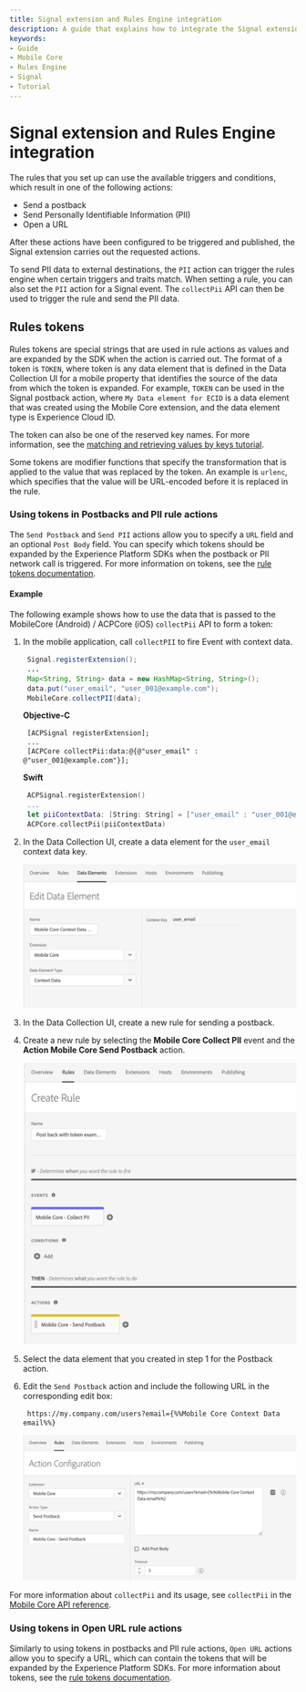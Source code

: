 ```yaml
---
title: Signal extension and Rules Engine integration
description: A guide that explains how to integrate the Signal extension with Mobile Core Rules Engine using the Data Collection UI.
keywords:
- Guide
- Mobile Core
- Rules Engine
- Signal
- Tutorial
---
```


# Signal extension and Rules Engine integration

The rules that you set up can use the available triggers and conditions, which result in one of the following actions:

* Send a postback
* Send Personally Identifiable Information (PII)
* Open a URL

After these actions have been configured to be triggered and published, the Signal extension carries out the requested actions.

To send PII data to external destinations, the `PII` action can trigger the rules engine when certain triggers and traits match. When setting a rule, you can also set the `PII` action for a Signal event. The `collectPii` API can then be used to trigger the rule and send the PII data.

## Rules tokens

Rules tokens are special strings that are used in rule actions as values and are expanded by the SDK when the action is carried out. The format of a token is `TOKEN`, where token is any data element that is defined in the Data Collection UI for a mobile property that identifies the source of the data from which the token is expanded. For example, `TOKEN` can be used in the Signal postback action, where `My Data element for ECID` is a data element that was created using the Mobile Core extension, and the data element type is Experience Cloud ID.

The token can also be one of the reserved key names. For more information, see the [matching and retrieving values by keys tutorial](../mobile-core/rules-engine/technical-details.md#matching-and-retrieving-values-by-keys).

Some tokens are modifier functions that specify the transformation that is applied to the value that was replaced by the token. An example is `urlenc`, which specifies that the value will be URL-encoded before it is replaced in the rule.

### Using tokens in Postbacks and PII rule actions

The `Send Postback` and `Send PII` actions allow you to specify a `URL` field and an optional `Post Body` field. You can specify which tokens should be expanded by the Experience Platform SDKs when the postback or PII network call is triggered. For more information on tokens, see the [rule tokens documentation](#rules-tokens).

#### Example

The following example shows how to use the data that is passed to the MobileCore (Android) / ACPCore (iOS) `collectPii` API to form a token:

1. In the mobile application, call `collectPII` to fire Event with context data.

   ```java
    Signal.registerExtension();
    ...
    Map<String, String> data = new HashMap<String, String>();
    data.put("user_email", "user_001@example.com");
    MobileCore.collectPII(data);
   ```

   **Objective-C**

   ```text
    [ACPSignal registerExtension];
    ...
    [ACPCore collectPii:data:@{@"user_email" : @"user_001@example.com"}];
   ```

   **Swift**

   ```swift
    ACPSignal.registerExtension()
    ...
    let piiContextData: [String: String] = ["user_email" : "user_001@example.com"]
    ACPCore.collectPii(piiContextData)
   ```

2. In the Data Collection UI, create a data element for the `user_email` context data key.

   ![Data Element Example for Collect PII context data key](./assets/rules-engine-integration/data-element-example-collect-pii.png)

3. In the Data Collection UI, create a new rule for sending a postback.
4. Create a new rule by selecting the **Mobile Core Collect PII** event and the **Action Mobile Core Send Postback** action.

   ![Rule example using Collect PII event and Postback action](./assets/rules-engine-integration/postback-pii-token-example.png)

5. Select the data element that you created in step 1 for the Postback action.
6. Edit the `Send Postback` action and include the following URL in the corresponding edit box:

   ```text
    https://my.company.com/users?email={%%Mobile Core Context Data email%%}
   ```

   ![Send Postback action example](./assets/rules-engine-integration/send-postback-action.png)

For more information about `collectPii` and its usage, see `collectPii` in the [Mobile Core API reference](../mobile-core/api-reference.md#collect-pii).

### Using tokens in Open URL rule actions

Similarly to using tokens in postbacks and PII rule actions, `Open URL` actions allow you to specify a URL, which can contain the tokens that will be expanded by the Experience Platform SDKs. For more information about tokens, see the [rule tokens documentation](#rules-tokens).

